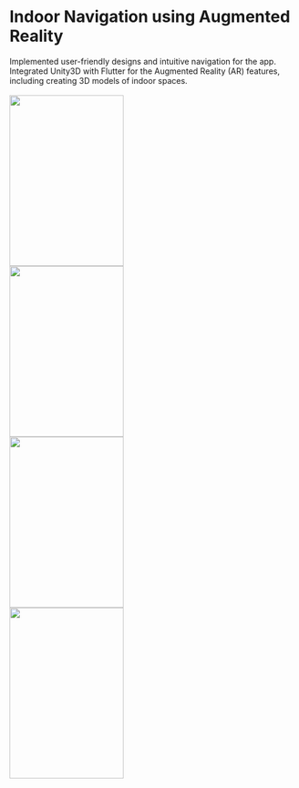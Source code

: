 # Indoor Navigation using Augmented Reality

Implemented user-friendly designs and intuitive navigation for the app. Integrated Unity3D with Flutter for the Augmented Reality (AR) features, including creating 3D models of indoor spaces.
<br>
<br>
<img src="https://github.com/hari070801/IndoorNav/assets/67643539/7a9de97d-0bd4-4cda-a08d-f85097324256" width="200" height="300">
<br>
<img src="https://github.com/hari070801/IndoorNav/assets/67643539/d10e47be-5069-4692-9e40-b31a489b83a4" width="200" height="300">
<br>
<img src="https://github.com/hari070801/IndoorNav/assets/67643539/c6767973-570f-4595-b41f-acaba8e9f952" width="200" height="300">
<br>
<img src="https://github.com/hari070801/IndoorNav/assets/67643539/09f8f0ea-0513-4027-96b2-313f7ac28c77" width="200" height="300">
